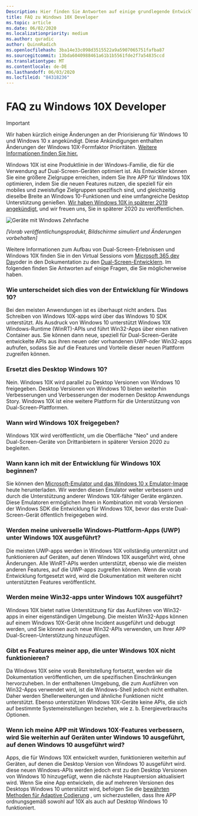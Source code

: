 ```yaml
---
Description: Hier finden Sie Antworten auf einige grundlegende Entwickler Fragen zu Windows 10X.
title: FAQ zu Windows 10X Developer
ms.topic: article
ms.date: 06/02/2020
ms.localizationpriority: medium
ms.author: quradic
author: QuinnRadich
ms.openlocfilehash: 3ba14e33c098d3515522a9a5907065751fafba87
ms.sourcegitcommit: 13bda6040988461a61b1b5561fde2f7a54835ccd
ms.translationtype: MT
ms.contentlocale: de-DE
ms.lasthandoff: 06/03/2020
ms.locfileid: "84318236"
---
```

# <a name="windows-10x-developer-faq"></a>FAQ zu Windows 10X Developer

> [!IMPORTANT]
> Wir haben kürzlich einige Änderungen an der Priorisierung für Windows 10 und Windows 10 x angekündigt.
> Diese Ankündigungen enthalten Änderungen der Windows 10X-Formfaktor Prioritäten. [Weitere Informationen finden Sie hier.](https://blogs.windows.com/windowsexperience/2020/05/04/accelerating-innovation-in-windows-10-to-meet-customers-where-they-are/)

Windows 10X ist eine Produktlinie in der Windows-Familie, die für die Verwendung auf Dual-Screen-Geräten optimiert ist. Als Entwickler können Sie eine größere Zielgruppe erreichen, indem Sie Ihre APP für Windows 10X optimieren, indem Sie die neuen Features nutzen, die speziell für ein mobiles und zweistufige Zielgruppen spezifisch sind, und gleichzeitig dieselbe Breite an Windows 10-Funktionen und eine umfangreiche Desktop Unterstützung genießen. [Wir haben Windows 10X in späterer 2019 angekündigt](https://blogs.windows.com/windowsexperience/2019/10/02/introducing-windows-10x-enabling-dual-screen-pcs-in-2020/#6qxkItE2XMPu24uw.97), und wir freuen uns, Sie in späterer 2020 zu veröffentlichen.

![Geräte mit Windows Zehnfache](images/windows-10x-devices.png)
 
*[Vorab veröffentlichungsprodukt, Bildschirme simuliert und Änderungen vorbehalten]*

Weitere Informationen zum Aufbau von Dual-Screen-Erlebnissen und Windows 10X finden Sie in den Virtual Sessions vom [Microsoft 365 dev Day](https://developer.microsoft.com/microsoft-365/virtual-events)oder in den Dokumentation zu den [Dual-Screen-Entwicklern](https://docs.microsoft.com/dual-screen/). Im folgenden finden Sie Antworten auf einige Fragen, die Sie möglicherweise haben.

### <a name="how-is-this-different-from-developing-for-windows-10"></a>Wie unterscheidet sich dies von der Entwicklung für Windows 10?

Bei den meisten Anwendungen ist es überhaupt nicht anders. Das Schreiben von Windows 10X-apps wird über das Windows 10 SDK unterstützt. Als Ausdruck von Windows 10 unterstützt Windows 10X Windows-Runtime (WinRT)-APIs und führt Win32-Apps über einen nativen Container aus. Sie können dann neue, speziell für Dual-Screen-Geräte entwickelte APIs aus ihren neuen oder vorhandenen UWP-oder Win32-apps aufrufen, sodass Sie auf die Features und Vorteile dieser neuen Plattform zugreifen können.

### <a name="does-this-replace-desktop-windows-10"></a>Ersetzt dies Desktop Windows 10?

Nein. Windows 10X wird parallel zu Desktop Versionen von Windows 10 freigegeben. Desktop Versionen von Windows 10 bieten weiterhin Verbesserungen und Verbesserungen der modernen Desktop Anwendungs Story. Windows 10X ist eine weitere Plattform für die Unterstützung von Dual-Screen-Plattformen.

### <a name="when-will-windows-10x-be-released"></a>Wann wird Windows 10X freigegeben?

Windows 10X wird veröffentlicht, um die Oberfläche "Neo" und andere Dual-Screen-Geräte von Drittanbietern in späterer Version 2020 zu begleiten.

### <a name="when-can-i-start-development-for-windows-10x"></a>Wann kann ich mit der Entwicklung für Windows 10X beginnen?

Sie können den [Microsoft-Emulator und das Windows 10 x Emulator-Image](https://docs.microsoft.com/dual-screen/windows/get-dev-tools) heute herunterladen. Wir werden diesen Emulator weiter verbessern und durch die Unterstützung anderer Windows 10X-fähiger Geräte ergänzen. Diese Emulatoren ermöglichen Ihnen in Kombination mit vorab Versionen der Windows SDK die Entwicklung für Windows 10X, bevor das erste Dual-Screen-Gerät öffentlich freigegeben wird.

### <a name="will-my-universal-windows-platform-uwp-apps-run-on-windows-10x"></a>Werden meine universelle Windows-Plattform-Apps (UWP) unter Windows 10X ausgeführt?

Die meisten UWP-apps werden in Windows 10X vollständig unterstützt und funktionieren auf Geräten, auf denen Windows 10X ausgeführt wird, ohne Änderungen. Alle WinRT-APIs werden unterstützt, ebenso wie die meisten anderen Features, auf die UWP-apps zugreifen können. Wenn die vorab Entwicklung fortgesetzt wird, wird die Dokumentation mit weiteren nicht unterstützten Features veröffentlicht.

### <a name="will-my-win32-apps-run-on-windows-10x"></a>Werden meine Win32-apps unter Windows 10X ausgeführt?

Windows 10X bietet native Unterstützung für das Ausführen von Win32-apps in einer eigenständigen Umgebung. Die meisten Win32-Apps können auf einem Windows 10X-Gerät ohne Incident ausgeführt und debuggt werden, und Sie können auch neue Win32-APIs verwenden, um Ihrer APP Dual-Screen-Unterstützung hinzuzufügen.

### <a name="are-there-any-features-of-my-app-that-wont-work-on-windows-10x"></a>Gibt es Features meiner app, die unter Windows 10X nicht funktionieren?

Da Windows 10X seine vorab Bereitstellung fortsetzt, werden wir die Dokumentation veröffentlichen, um die spezifischen Einschränkungen hervorzuheben. In der enthaltenen Umgebung, die zum Ausführen von Win32-Apps verwendet wird, ist die Windows-Shell jedoch nicht enthalten. Daher werden Shellerweiterungen und ähnliche Funktionen nicht unterstützt. Ebenso unterstützen Windows 10X-Geräte keine APIs, die sich auf bestimmte Systemeinstellungen beziehen, wie z. b. Energieverbrauchs Optionen.

### <a name="if-i-enhance-my-app-with-windows-10x-features-will-it-still-run-on-devices-running-desktop-windows-10"></a>Wenn ich meine APP mit Windows 10X-Features verbessern, wird Sie weiterhin auf Geräten unter Windows 10 ausgeführt, auf denen Windows 10 ausgeführt wird?

Apps, die für Windows 10X entwickelt wurden, funktionieren weiterhin auf Geräten, auf denen die Desktop Version von Windows 10 ausgeführt wird. diese neuen Windows-APIs werden jedoch erst zu den Desktop Versionen von Windows 10 hinzugefügt, wenn die nächste Hauptversion aktualisiert wird. Wenn Sie eine App entwickeln, die auf mehreren Versionen des Desktops Windows 10 unterstützt wird, befolgen Sie die [bewährten Methoden für Adaptive Codierung](https://docs.microsoft.com/windows/uwp/debug-test-perf/version-adaptive-code) , um sicherzustellen, dass Ihre APP ordnungsgemäß sowohl auf 10X als auch auf Desktop Windows 10 funktioniert. 
